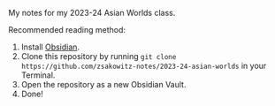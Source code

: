 My notes for my 2023-24 Asian Worlds class.

Recommended reading method:

1. Install [Obsidian](https://obsidian.md/).
2. Clone this repository by running
   `git clone https://github.com/zsakowitz-notes/2023-24-asian-worlds` in your
   Terminal.
3. Open the repository as a new Obsidian Vault.
4. Done!
